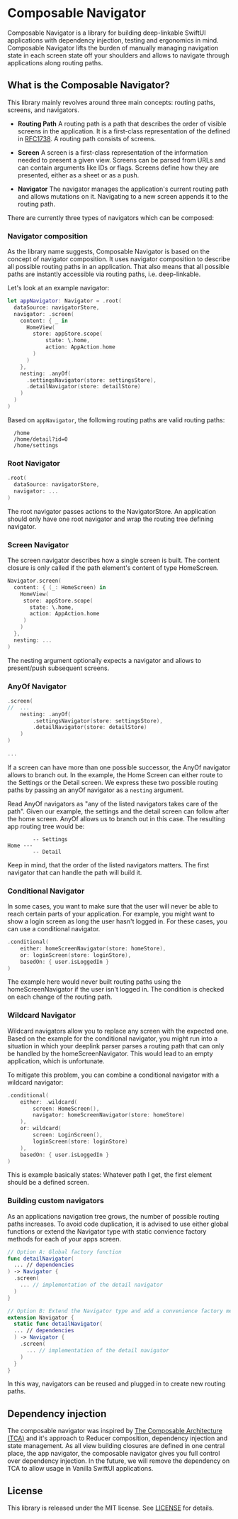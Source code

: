 # Composable Navigator

Composable Navigator is a library for building deep-linkable SwiftUI applications with dependency injection, testing and ergonomics in mind. Composable Navigator lifts the burden of manually managing navigation state in each screen state off your shoulders and allows to navigate through applications along routing paths. 

## What is the Composable Navigator?

This library mainly revolves around three main concepts: routing paths, screens, and navigators. 

* **Routing Path**
A routing path is a path that describes the order of visible screens in the  application. It is a first-class representation of the <url-path> defined in [RFC1738](https://tools.ietf.org/html/rfc1738#section-3.1). A routing path consists of screens.  

* **Screen**
A screen is a first-class representation of the information needed to present a given view. Screens can be parsed from URLs and can contain arguments like IDs or flags. Screens define how they are presented, either as a sheet or as a push.

* **Navigator**
The navigator manages the application's current routing path and allows mutations on it. Navigating to a new screen appends it to the routing path. 

There are currently three types of navigators which can be composed: 

### Navigator composition

As the library name suggests, Composable Navigator is based on the concept of navigator composition. It uses navigator composition to describe all possible routing paths in an application. That also means that all possible paths are instantly accessible via routing paths, i.e. deep-linkable.

Let's look at an example navigator:

```swift
let appNavigator: Navigator = .root(
  dataSource: navigatorStore,
  navigator: .screen(
    content: { _ in
      HomeView(
        store: appStore.scope(
            state: \.home,
            action: AppAction.home
        )
      )
    },
    nesting: .anyOf(
      .settingsNavigator(store: settingsStore),
      .detailNavigator(store: detailStore)
    )
  )
)
```

Based on `appNavigator`, the following routing paths are valid routing paths:
```
  /home
  /home/detail?id=0
  /home/settings
```

### Root Navigator

```swift
.root(
  dataSource: navigatorStore,
  navigator: ...
)
```

The root navigator passes actions to the NavigatorStore. An application should only have one root navigator and wrap the routing tree defining navigator.

### Screen Navigator
The screen navigator describes how a single screen is built.  The content closure is only called if the path element's content of type HomeScreen.

```swift
Navigator.screen(
  content: { (_: HomeScreen) in
    HomeView(
     store: appStore.scope(
       state: \.home, 
       action: AppAction.home
     )
    )
  },
  nesting: ...
)
```

The nesting argument optionally expects a navigator and allows to present/push subsequent screens.

### AnyOf Navigator

```swift
.screen(
//  ...
    nesting: .anyOf(
        .settingsNavigator(store: settingsStore),
        .detailNavigator(store: detailStore)
    )
)
    
...
```

If a screen can have more than one possible successor, the AnyOf navigator allows to branch out. In the example, the Home Screen can either route to the Settings or the Detail screen. We express these two possible routing paths by passing an anyOf navigator as a `nesting` argument. 

Read AnyOf navigators as "any of the listed navigators takes care of the path". Given our example, the settings and the detail screen can follow after the home screen. AnyOf allows us to branch out in this case. The resulting app routing tree would be:
```
        -- Settings
Home ---
        -- Detail
```

Keep in mind, that the order of the listed navigators matters. The first navigator that can handle the path will build it. 

### Conditional Navigator
In some cases, you want to make sure that the user will never be able to reach certain parts of your application. For example, you might want to show a login screen as long the user hasn't logged in. For these cases, you can use a conditional navigator.

```swift
.conditional(
    either: homeScreenNavigator(store: homeStore),
    or: loginScreen(store: loginStore),
    basedOn: { user.isLoggedIn }
)
```

The example here would never built routing paths using the homeScreenNavigator if the user isn't logged in. The condition is checked on each change of the routing path.

### Wildcard Navigator
Wildcard navigators allow you to replace any screen with the expected one. Based on the example for the conditional navigator,  you might run into a situation in which your deeplink parser parses a routing path that can only be handled by the homeScreenNavigator. This would lead to an empty application, which is unfortunate. 

To mitigate this problem, you can combine a conditional navigator with a wildcard navigator:

```swift
.conditional(
    either: .wildcard(
        screen: HomeScreen(),
        navigator: homeScreenNavigator(store: homeStore)
    ),
    or: wildcard(
        screen: LoginScreen(), 
        loginScreen(store: loginStore)
    ),
    basedOn: { user.isLoggedIn }
)
```

This is example basically states: Whatever path I get, the first element should be a defined screen.

### Building custom navigators

As an applications navigation tree grows, the number of possible routing paths increases. To avoid code duplication, it is advised to use either global functions or extend the Navigator type with static convience factory methods for each of your apps screen.

```swift
// Option A: Global factory function
func detailNavigator(
  ... // dependencies
) -> Navigator {
  .screen(
    ... // implementation of the detail navigator
  )
}

// Option B: Extend the Navigator type and add a convenience factory method
extension Navigator {
  static func detailNavigator(
  ... // dependencies
  ) -> Navigator {
    .screen(
      ... // implementation of the detail navigator
    )
  }
}
```

In this way, navigators can be reused and plugged in to create new routing paths.

## Dependency injection 

The composable navigator was inspired by [The Composable Architecture (TCA)](https://github.com/pointfreeco/swift-composable-architecture) and it's approach to Reducer composition, dependency injection and state management. As all view building closures are defined in one central place, the app navigator, the composable navigator gives you full control over dependency injection. In the future, we will remove the dependency on TCA to allow usage in Vanilla SwiftUI applications.

## License

This library is released under the MIT license. See [LICENSE](LICENSE) for details.
